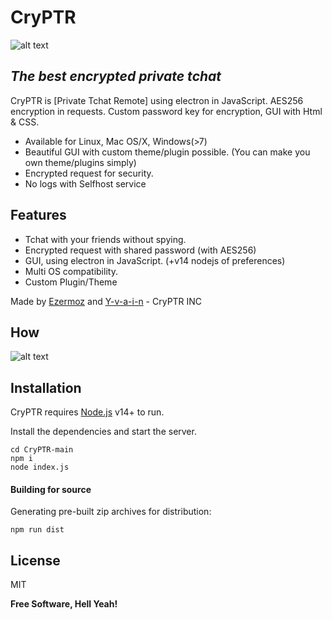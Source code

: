 # CryPTR
![alt text](https://media.discordapp.net/attachments/1008385372981563535/1014977743210946660/CryPTR_3.png?width=1193&height=671)
## _The best encrypted private tchat_

CryPTR is [Private Tchat Remote] using electron in JavaScript.
AES256 encryption in requests.
Custom password key for encryption, GUI with Html & CSS.
- Available for Linux, Mac OS/X, Windows(>7)
- Beautiful GUI with custom theme/plugin possible. (You can make you own theme/plugins simply)
- Encrypted request for security.
- No logs with Selfhost service

## Features

- Tchat with your friends without spying.
- Encrypted request with shared password (with AES256)
- GUI, using electron in JavaScript. (+v14 nodejs of preferences)
- Multi OS compatibility. 
- Custom Plugin/Theme

Made by [Ezermoz](https://github.com/Ezermoz) and [Y-v-a-i-n](https://github.com/Y-v-a-i-n) - CryPTR INC
## How
![alt text](https://media.discordapp.net/attachments/1008385372981563535/1014939862882865193/CryPTR_2.png?width=1193&height=671)

## Installation

CryPTR requires [Node.js](https://nodejs.org/) v14+ to run.

Install the dependencies and start the server.

```batch
cd CryPTR-main
npm i
node index.js
```
#### Building for source
Generating pre-built zip archives for distribution:

```batch
npm run dist
```
## License

MIT

**Free Software, Hell Yeah!**
